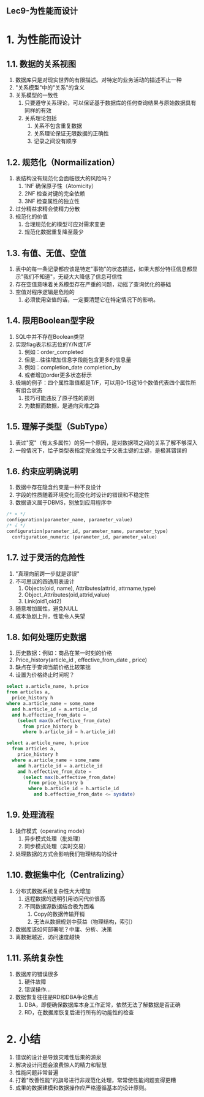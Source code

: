 Lec9-为性能而设计
---

# 1. 为性能而设计

## 1.1. 数据的关系视图
1. 数据库只是对现实世界的有限描述。对特定的业务活动的描述不止一种
2. "关系模型"中的"关系"的含义
3. 关系模型的一致性
   1. 只要遵守关系理论，可以保证基于数据库的任何查询结果与原始数据具有同样的有效
   2. 关系理论包括
      1. 关系不包含重复数据
      2. 关系理论保证无限数据的正确性
      3. 记录之间没有顺序

## 1.2. 规范化（Normailization）
1. 表结构没有规范化会面临很大的风险吗？
   1. 1NF 确保原子性（Atomicity）
   2. 2NF 检查对键的完全依赖
   3. 3NF 检查属性的独立性
2. 过分精益求精会使精力分散
3. 规范化的价值
   1. 合理规范化的模型可应对需求变更
   2. 规范化数据重复降至最少

## 1.3. 有值、无值、空值
1. 表中的每一条记录都应该是特定"事物"的状态描述，如果大部分特征信息都显示"我们不知道"，无疑大大降低了信息可信性
2. 存在空值意味着关系模型存在严重的问题，动摇了查询优化的基础
3. 空值对程序逻辑是危险的
   1. 必须使用空值的话，一定要清楚它在特定情况下的影响。

## 1.4. 限用Boolean型字段
1. SQL中并不存在Boolean类型
2. 实现flag表示标志位的Y/N或T/F
   1. 例如：order_completed
   2. 但是…往往增加信息字段能包含更多的信息量
   3. 例如：completion_date completion_by
   4. 或者增加order更多状态标示
3. 极端的例子：四个属性取值都是T/F，可以用0-15这16个数值代表四个属性所有组合状态
   1. 技巧可能违反了原子性的原则
   2. 为数据而数据，是通向灾难之路

## 1.5. 理解子类型（SubType）
1. 表过"宽"（有太多属性）的另一个原因，是对数据项之间的关系了解不够深入
2. 一般情况下，给子类型表指定完全独立于父表主键的主键，是极其错误的

## 1.6. 约束应明确说明
1. 数据中存在隐含约束是一种不良设计
2. 字段的性质随着环境变化而变化时设计的错误和不稳定性
3. 数据语义属于DBMS，别放到应用程序中

```sql
/* × */
configuration(parameter_name, parameter_value)
/* √ */
configuration(parameter_id, parameter_name, parameter_type)
  configuration_numeric (parameter_id, parameter_value)
```

## 1.7. 过于灵活的危险性
1. "真理向前跨一步就是谬误"
2. 不可思议的四通用表设计
   1. Objects(oid, name), Attributes(attrid, attrname,type)
   2. Object_Attributes(oid,attrid,value)
   3. Link(oid1,oid2)
3. 随意增加属性，避免NULL
4. 成本急剧上升，性能令人失望

## 1.8. 如何处理历史数据
1. 历史数据：例如：商品在某一时刻的价格
2. Price_history(article_id , effective_from_date , price)
3. 缺点在于查询当前价格比较笨拙
4. 设置为价格终止时间呢？

```sql
select a.article_name, h.price
from articles a,
  price_history h
where a.article_name = some_name
  and h.article_id = a.article_id
  and h.effective_from_date =
    (select max(b.effective_from_date)
      from price_history b
      where b.article_id = h.article_id)
```

```sql
select a.article_name, h.price
  from articles a,
    price_history h
  where a.article_name = some_name
    and h.article_id = a.article_id
    and h.effective_from_date =
      (select max(b.effective_from_date)
        from price_history b
        where b.article_id = h.article_id
          and b.effective_from_date <= sysdate)
```

## 1.9. 处理流程
1. 操作模式（operating mode）
   1. 异步模式处理（批处理）
   2. 同步模式处理（实时交易）
2. 处理数据的方式会影响我们物理结构的设计

## 1.10. 数据集中化（Centralizing）
1. 分布式数据系统复杂性大大增加
   1. 远程数据的透明引用访问代价很高
   2. 不同数据源数据结合极为困难
      1. Copy的数据传输开销
      2. 无法从数据规划中获益（物理结构，索引）
2. 数据库该如何部署呢？中庸、分析、决策
3. 离数据越近，访问速度越快

## 1.11. 系统复杂性
1. 数据库的错误很多
   1. 硬件故障
   2. 错误操作…
2. 数据恢复往往是RD和DBA争论焦点
   1. DBA，即便确保数据库本身工作正常，依然无法了解数据是否正确
   2. RD，在数据库恢复后进行所有的功能性的检查

# 2. 小结
1. 错误的设计是导致灾难性后果的源泉
2. 解决设计问题会浪费惊人的精力和智慧
3. 性能问题非常普遍
4. 打着"改善性能"的旗号进行非规范化处理，常常使性能问题变得更糟
5. 成果的数据建模和数据操作应严格遵循基本的设计原则。